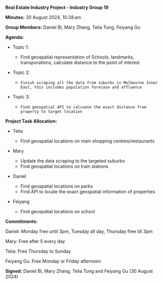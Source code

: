 **Real Estate Industry Project - Industry Group 19**

**Minutes:**  30 August 2024, 10:38 am

**Group Members:** Daniel Bi, Mary Zhang, Telia Tung, Feiyang Gu

**Agenda:**
-   Topic 1: 
    -    Find geospatial representation of Schools, landmarks, transporations, calculate distance to the point of interest

-   Topic 2: 
    -     Finish scraping all the data from suburbs in Melbourne Inner East, this includes population forecase and affluence

-   Topic 3: 
    -     Find geospatial API to calcuate the exact distance from property to target location

**Project Task Allocation:**

-   Telia
    -   Find geospatial locations on main shopping centres/restaurants

-   Mary
    -   Update the data scraping to the targeted suburbs
    -   Find geospatial locations on train stations

-   Daniel
    -   Find geospatial locations on parks
    -   Find API to locate the exact geospatial information of properties

-   Feiyang
    -   Find geospatial locations on school


**Commitments:**

Daniel: Monday free until 3pm, Tuesday all day, Thursday free till 3pm

Mary: Free after 5 every day

Telia: Free Thursday to Sunday

Feiyang Gu: Free Monday or Friday afternoon

**Signed:** Daniel Bi, Mary Zhang, Telia Tung and Feiyang Gu (30 August 2024)